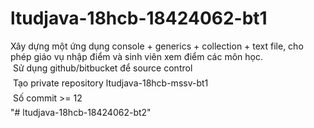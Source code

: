 # ltudjava-18hcb-18424062-bt1
Xây dựng một ứng dụng console + generics + collection + text file, cho phép giáo vụ nhập điểm và sinh viên xem điểm các môn học. 
<br/>
 Sử dụng github/bitbucket để source control <br/>
 Tạo private repository ltudjava-18hcb-mssv-bt1 <br/>
 Số commit >= 12<br/>
"# ltudjava-18hcb-18424062-bt2" 
